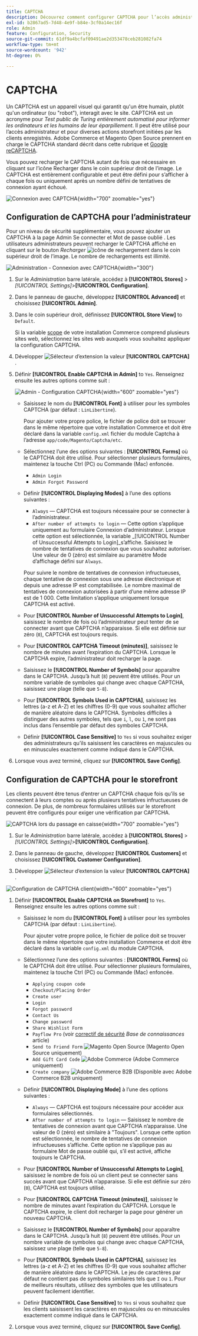 ```yaml
---
title: CAPTCHA
description: Découvrez comment configurer CAPTCHA pour l’accès administrateur et diverses actions de storefront initiées par les clients enregistrés.
exl-id: b2867ad5-7d48-4e9f-b84e-3cf0a14ec16f
role: Admin
feature: Configuration, Security
source-git-commit: 61df9a4bcfaf09491ae2d353478ceb281082fa74
workflow-type: tm+mt
source-wordcount: '942'
ht-degree: 0%

---
```


# CAPTCHA

Un CAPTCHA est un appareil visuel qui garantit qu&#39;un être humain, plutôt qu&#39;un ordinateur (ou &quot;robot&quot;), interagit avec le site. CAPTCHA est un acronyme pour _Test public de Turing entièrement automatisé pour informer les ordinateurs et les humains de leur éparpillement_. Il peut être utilisé pour l’accès administrateur et pour diverses actions storefront initiées par les clients enregistrés. Adobe Commerce et Magento Open Source prennent en charge le CAPTCHA standard décrit dans cette rubrique et [Google reCAPTCHA](security-google-recaptcha.md).

Vous pouvez recharger le CAPTCHA autant de fois que nécessaire en cliquant sur l’icône Recharger dans le coin supérieur droit de l’image. Le CAPTCHA est entièrement configurable et peut être défini pour s’afficher à chaque fois ou uniquement après un nombre défini de tentatives de connexion ayant échoué.

![Connexion avec CAPTCHA](./assets/customer-account-login-captcha.png){width="700" zoomable="yes"}

## Configuration de CAPTCHA pour l’administrateur

Pour un niveau de sécurité supplémentaire, vous pouvez ajouter un CAPTCHA à la page Admin Se connecter et Mot de passe oublié . Les utilisateurs administrateurs peuvent recharger le CAPTCHA affiché en cliquant sur le bouton _Recharger_ ![icône de rechargement](./assets/CAPTCHA-icon-reload.png) dans le coin supérieur droit de l’image. Le nombre de rechargements est illimité.

![Administration - Connexion avec CAPTCHA](./assets/security-captcha-admin.png){width="300"}

1. Sur le _Administration_ barre latérale, accédez à **[!UICONTROL Stores]** > _[!UICONTROL Settings]_>**[!UICONTROL Configuration]**.

1. Dans le panneau de gauche, développez **[!UICONTROL Advanced]** et choisissez **[!UICONTROL Admin]**.

1. Dans le coin supérieur droit, définissez **[!UICONTROL Store View]** to `Default`.

   Si la variable [scope](../getting-started/websites-stores-views.md#scope-settings) de votre installation Commerce comprend plusieurs sites web, sélectionnez les sites web auxquels vous souhaitez appliquer la configuration CAPTCHA.

1. Développer ![Sélecteur d’extension](../assets/icon-display-expand.png) la valeur **[!UICONTROL CAPTCHA]** .

1. Définir **[!UICONTROL Enable CAPTCHA in Admin]** to `Yes`. Renseignez ensuite les autres options comme suit :

   ![Admin - Configuration CAPTCHA](../configuration-reference/advanced/assets/admin-captcha.png){width="600" zoomable="yes"}

   - Saisissez le nom du **[!UICONTROL Font]** à utiliser pour les symboles CAPTCHA (par défaut : `LinLibertine`).

     Pour ajouter votre propre police, le fichier de police doit se trouver dans le même répertoire que votre installation Commerce et doit être déclaré dans la variable `config.xml` fichier du module Captcha à l’adresse `app/code/Magento/Captcha/etc`.

   - Sélectionnez l’une des options suivantes : **[!UICONTROL Forms]** où le CAPTCHA doit être utilisé. Pour sélectionner plusieurs formulaires, maintenez la touche Ctrl (PC) ou Commande (Mac) enfoncée.

      - `Admin Login`
      - `Admin Forgot Password`

   - Définir **[!UICONTROL Displaying Modes]** à l’une des options suivantes :

      - `Always` — CAPTCHA est toujours nécessaire pour se connecter à l’administrateur.
      - `After number of attempts to login` — Cette option s’applique uniquement au formulaire Connexion d’administrateur. Lorsque cette option est sélectionnée, la variable _[!UICONTROL Number of Unsuccessful Attempts to Login]_s’affiche. Saisissez le nombre de tentatives de connexion que vous souhaitez autoriser. Une valeur de 0 (zéro) est similaire au paramètre Mode d’affichage défini sur `Always`.

     Pour suivre le nombre de tentatives de connexion infructueuses, chaque tentative de connexion sous une adresse électronique et depuis une adresse IP est comptabilisée. Le nombre maximal de tentatives de connexion autorisées à partir d’une même adresse IP est de 1 000. Cette limitation s’applique uniquement lorsque CAPTCHA est activé.

   - Pour **[!UICONTROL Number of Unsuccessful Attempts to Login]**, saisissez le nombre de fois où l’administrateur peut tenter de se connecter avant que CAPTCHA n’apparaisse. Si elle est définie sur zéro (`0`), CAPTCHA est toujours requis.

   - Pour **[!UICONTROL CAPTCHA Timeout (minutes)]**, saisissez le nombre de minutes avant l’expiration du CAPTCHA. Lorsque le CAPTCHA expire, l’administrateur doit recharger la page.

   - Saisissez le **[!UICONTROL Number of Symbols]** pour apparaître dans le CAPTCHA. Jusqu’à huit (`8`) peuvent être utilisés. Pour un nombre variable de symboles qui change avec chaque CAPTCHA, saisissez une plage (telle que `5-8`).

   - Pour **[!UICONTROL Symbols Used in CAPTCHA]**, saisissez les lettres (a-z et A-Z) et les chiffres (0-9) que vous souhaitez afficher de manière aléatoire dans le CAPTCHA. Symboles difficiles à distinguer des autres symboles, tels que `i`, `l`, ou `1`, ne sont pas inclus dans l’ensemble par défaut des symboles CAPTCHA.

   - Définir **[!UICONTROL Case Sensitive]** to `Yes` si vous souhaitez exiger des administrateurs qu’ils saisissent les caractères en majuscules ou en minuscules exactement comme indiqué dans le CAPTCHA.

1. Lorsque vous avez terminé, cliquez sur **[!UICONTROL Save Config]**.

## Configuration de CAPTCHA pour le storefront

Les clients peuvent être tenus d’entrer un CAPTCHA chaque fois qu’ils se connectent à leurs comptes ou après plusieurs tentatives infructueuses de connexion. De plus, de nombreux formulaires utilisés sur le storefront peuvent être configurés pour exiger une vérification par CAPTCHA.

![CAPTCHA lors du passage en caisse](./assets/storefront-checkout-payment-captcha.png){width="700" zoomable="yes"}

1. Sur le _Administration_ barre latérale, accédez à **[!UICONTROL Stores]** > _[!UICONTROL Settings]_>**[!UICONTROL Configuration]**.

1. Dans le panneau de gauche, développez **[!UICONTROL Customers]** et choisissez **[!UICONTROL Customer Configuration]**.

1. Développer ![Sélecteur d’extension](../assets/icon-display-expand.png) la valeur **[!UICONTROL CAPTCHA]** .

![Configuration de CAPTCHA client](../configuration-reference/customers/assets/customer-configuration-captcha.png){width="600" zoomable="yes"}

1. Définir **[!UICONTROL Enable CAPTCHA on Storefront]** to `Yes`. Renseignez ensuite les autres options comme suit :

   - Saisissez le nom du **[!UICONTROL Font]** à utiliser pour les symboles CAPTCHA (par défaut : `LinLibertine`).

     Pour ajouter votre propre police, le fichier de police doit se trouver dans le même répertoire que votre installation Commerce et doit être déclaré dans la variable `config.xml` du module CAPTCHA.

   - Sélectionnez l’une des options suivantes : **[!UICONTROL Forms]** où le CAPTCHA doit être utilisé. Pour sélectionner plusieurs formulaires, maintenez la touche Ctrl (PC) ou Commande (Mac) enfoncée.

      - `Applying coupon code`
      - `Checkout/Placing Order`
      - `Create user`
      - `Login`
      - `Forgot password`
      - `Contact Us`
      - `Change password`
      - `Share Wishlist Form`
      - `Payflow Pro` (voir [correctif de sécurité](https://experienceleague.adobe.com/docs/commerce-knowledge-base/kb/troubleshooting/payments/paypal-payflow-pro-active-carding-activity.html) _Base de connaissances_ article)
      - `Send to Friend Form` ![Magento Open Source](../assets/open-source.svg) (Magento Open Source uniquement)
      - `Add Gift Card Code` ![Adobe Commerce](../assets/adobe-logo.svg) (Adobe Commerce uniquement)
      - `Create company` ![Adobe Commerce B2B](../assets/b2b.svg) (Disponible avec Adobe Commerce B2B uniquement)

   - Définir **[!UICONTROL Displaying Mode]** à l’une des options suivantes :

      - `Always` — CAPTCHA est toujours nécessaire pour accéder aux formulaires sélectionnés.
      - `After number of attempts to login` — Saisissez le nombre de tentatives de connexion avant que CAPTCHA n’apparaisse. Une valeur de 0 (zéro) est similaire à &quot;Toujours&quot;. Lorsque cette option est sélectionnée, le nombre de tentatives de connexion infructueuses s’affiche. Cette option ne s’applique pas au formulaire Mot de passe oublié qui, s’il est activé, affiche toujours le CAPTCHA.

   - Pour **[!UICONTROL Number of Unsuccessful Attempts to Login]**, saisissez le nombre de fois où un client peut se connecter sans succès avant que CAPTCHA n’apparaisse. Si elle est définie sur zéro (`0`), CAPTCHA est toujours utilisé.

   - Pour **[!UICONTROL CAPTCHA Timeout (minutes)]**, saisissez le nombre de minutes avant l’expiration du CAPTCHA. Lorsque le CAPTCHA expire, le client doit recharger la page pour générer un nouveau CAPTCHA.

   - Saisissez le **[!UICONTROL Number of Symbols]** pour apparaître dans le CAPTCHA. Jusqu’à huit (`8`) peuvent être utilisés. Pour un nombre variable de symboles qui change avec chaque CAPTCHA, saisissez une plage (telle que `5-8`).

   - Pour **[!UICONTROL Symbols Used in CAPTCHA]**, saisissez les lettres (a-z et A-Z) et les chiffres (0-9) que vous souhaitez afficher de manière aléatoire dans le CAPTCHA. Le jeu de caractères par défaut ne contient pas de symboles similaires tels que `I` ou `1`. Pour de meilleurs résultats, utilisez des symboles que les utilisateurs peuvent facilement identifier.

   - Définir **[!UICONTROL Case Sensitive]** to `Yes` si vous souhaitez que les clients saisissent les caractères en majuscules ou en minuscules exactement comme indiqué dans le CAPTCHA.

1. Lorsque vous avez terminé, cliquez sur **[!UICONTROL Save Config]**.
